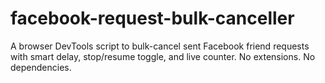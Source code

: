 # facebook-request-bulk-canceller
A browser DevTools script to bulk-cancel sent Facebook friend requests with smart delay, stop/resume toggle, and live counter. No extensions. No dependencies.
